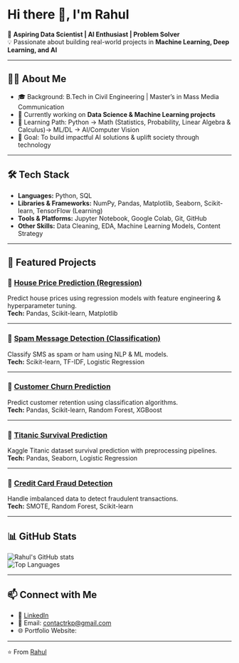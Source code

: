 # Hi there 👋, I'm Rahul  

🚀 **Aspiring Data Scientist | AI Enthusiast | Problem Solver**  
💡 Passionate about building real-world projects in **Machine Learning, Deep Learning, and AI**  

---

## 👨‍💻 About Me
- 🎓 Background: B.Tech in Civil Engineering | Master’s in Mass Media Communication  
- 🔭 Currently working on **Data Science & Machine Learning projects**  
- 🌱 Learning Path: Python → Math (Statistics, Probability, Linear Algebra & Calculus)→ ML/DL → AI/Computer Vision  
- 🎯 Goal: To build impactful AI solutions & uplift society through technology  

---

## 🛠️ Tech Stack
- **Languages:** Python, SQL  
- **Libraries & Frameworks:** NumPy, Pandas, Matplotlib, Seaborn, Scikit-learn, TensorFlow (Learning)  
- **Tools & Platforms:** Jupyter Notebook, Google Colab, Git, GitHub  
- **Other Skills:** Data Cleaning, EDA, Machine Learning Models, Content Strategy  

---

## 📂 Featured Projects

### 🔹 [House Price Prediction (Regression)](https://github.com/rkpcode/house-price-prediction)
Predict house prices using regression models with feature engineering & hyperparameter tuning.  
**Tech:** Pandas, Scikit-learn, Matplotlib  

---

### 🔹 [Spam Message Detection (Classification)](https://github.com/yourusername/spam-message-detector)
Classify SMS as spam or ham using NLP & ML models.  
**Tech:** Scikit-learn, TF-IDF, Logistic Regression  

---

### 🔹 [Customer Churn Prediction](https://github.com/yourusername/customer-churn-prediction)
Predict customer retention using classification algorithms.  
**Tech:** Pandas, Scikit-learn, Random Forest, XGBoost  

---

### 🔹 [Titanic Survival Prediction](https://github.com/rkpcode/titanic-survival-prediction)
Kaggle Titanic dataset survival prediction with preprocessing pipelines.  
**Tech:** Pandas, Seaborn, Logistic Regression  

---

### 🔹 [Credit Card Fraud Detection](https://github.com/yourusername/credit-card-fraud-detection)
Handle imbalanced data to detect fraudulent transactions.  
**Tech:** SMOTE, Random Forest, Scikit-learn  

---

## 📊 GitHub Stats
![Rahul's GitHub stats](https://github-readme-stats.vercel.app/api?username=yourusername&show_icons=true&theme=radical)  
![Top Languages](https://github-readme-stats.vercel.app/api/top-langs/?username=yourusername&layout=compact&theme=radical)  

---

## 📫 Connect with Me
- 💼 [LinkedIn](  https://www.linkedin.com/in/rahul-kumar-pradhan-b62371321?utm_source=share&utm_campaign=share_via&utm_content=profile&utm_medium=android_app)
- 📧 Email: contactrkp@gmail.com  
- 🌐 Portfolio Website: 

---

⭐️ From [Rahul](https://github.com/rkpcode)
